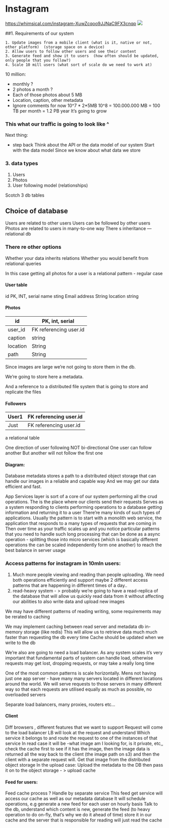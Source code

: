 # <b> Instagram </b>
https://whimsical.com/instagram-XuwZcqoo9JJNaC9FX3cnqp
![](/Users/daryazinevich/code/system-design-notes/by.dzinevich/instagram/instagram-sd.png)


##1. Requirements of our system

    1. Update images from a mobile client (what is it, native or not, other platform)  (storage space on a device)
    2. Allow users to follow other users and see their content
    3. Generate feed and show it to users  (how often should be updated, only people that you follow?)
    4. Scale 10 mill users (what sort of scale do we need to work at)

10 million:
- monthly ?
- 2 photos a month ?
- Each of those photos about 5 MB
- Location, caption, other metadata
- Ignore comments for now
  10^7 * 2*5MB
  10^8 = 100.000.000 MB = 100 TB per month = 1.2 PB year
  It’s going to grow

### This what our traffic is going to look like ^

Next thing:
- step back
  Think about the API or the data model of our system
  Start with the data model
  Since we know about what data we store

### 3. data types

1. Users
2. Photos
3. User following model (relationships)

Scotch 3 db tables

## Choice of database
Users are related to other users
Users can be followed by other users
Photos are related to users in many-to-one way
There s inheritance
— relational db

### There re other options
Whether your data inherits relations
Whether you would benefit from relational queries

In this case getting all photos for a user is a relational pattern - regular case

#### User table
id	PK, INT, serial
name	sting
Email address	String
location	string

#### Photos

| id  | PK, int, serial  |
|---|---|
| user_id  | FK referencing user.id  |
| caption  | string  |
| location  | String  |
| path  | String  |

Since images are large we’re  not going to store them in the db.

We’re going to store here a metadata.

And a reference to a distributed file system that is going to store and replicate the files

#### Followers

| User1  | FK referencing user.id  |
|---|---|
| Just  | FK referencing user.id  |

 a relational table

One direction of user following
NOT bi-directional
One user can follow another
But another will not follow the first one


#### Diagram:
Database metadata stores a path to a distributed object storage that can handle our images in a reliable and capable way
And we may get our data efficient and fast.

App Services layer is sort of a core of our system performing all the crud operations. The is the place where our clients send their requests
Serves as a system responding to clients performing operations to a database getting information and returning it to a user
There’re many kinds of such types of applications.
Usually the pattern is to start with a monolith web service, the application that responds to a many types of requests that are coming in
Then over time as your traffic scales up and you notice particular patterns that you need to handle such long processing that can be done as a async operation - splitting those into micro services (which is basically different operations the can be scaled independently form one another) to reach the best balance in server usage

### Access patterns for instagram in 10mln users:

1. Much more people viewing and reading than people uploading. We need both operations efficiently and support maybe 2 different access patterns that are happening in different times of a day..
2. read-heavy system - > probably we’re going to have a read-replica of the database that will allow us quickly read data from it without affecting our abilities to also write data and upload new images

We may have different patterns of reading writing, some requirements may be rerated to caching

We may implement caching between read server and metadata db in-memory storage (like redis)
This will allow us to retrieve data much much faster than requesting the db every time
Cache should be updated when we write to the db

We’re also are going to need a load balancer. As any system scales it’s very important that fundamental parts of system can handle load, otherwise requests may get lost, dropping requests, or may take a really long time

One of the most common patterns is scale horizontally. Mens not having just one app server - have many many servers located in different locations around the world.
We will serve requests to those servers in many different way so that each requests are utilised equally as much as possible, no overloaded servers

Separate load balancers, many proxies, routers etc…

#### Client
Diff browsers , different features that we want to support
Request will come to the load balancer
LB will look at the request and understand Which service it belongs to and route the request to one of the instances of that service
In read case it will be
-what image am I looking for, is it private, etc,, check the cache first to see if it has the image, then the image data is returned all the way back to the client (the image path on s3) and then the client with a separate request will. Get that image from the distributed object storage
In the upload case:
Upload the metadata  to the DB then  pass it on to the object storage - > upload cache

#### Feed for users:
Feed cache process ?
Handle by separate service
This feed get service will access our cache as well as our metadata database
It will schedule operations, e.g generate a new feed for each user on hourly basis
Talk to the db, understand which content is new, generate the feed (to heavy operation to do on-fly, that’s why we do it ahead of time) store it in our cache and the server that is responsible for reading will just read the cache 











 


